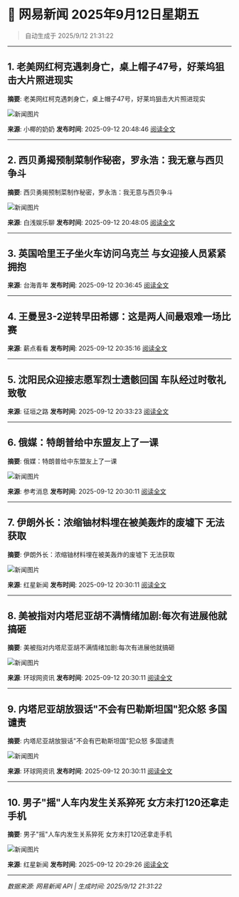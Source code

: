 # 📰 网易新闻 2025年9月12日星期五

> 自动生成于 2025/9/12 21:31:22

---

## 1. 老美网红柯克遇刺身亡，桌上帽子47号，好莱坞狙击大片照进现实

**摘要**: 老美网红柯克遇刺身亡，桌上帽子47号，好莱坞狙击大片照进现实

![新闻图片](http://dingyue.ws.126.net/2025/0912/d50efc80j00t2h7l5001ud000q400esg.jpg)

**来源**: 小椰的奶奶
**发布时间**: 2025-09-12 20:48:46
[阅读全文](https://m.163.com/news/article/K99JTITE0553TKE7.html)

---

## 2. 西贝勇揭预制菜制作秘密，罗永浩：我无意与西贝争斗

**摘要**: 西贝勇揭预制菜制作秘密，罗永浩：我无意与西贝争斗

![新闻图片](http://dingyue.ws.126.net/2025/0912/4c3ef329j00t2h7jr00oqd0044g033cg.jpg)

**来源**: 白浅娱乐聊
**发布时间**: 2025-09-12 20:48:05
[阅读全文](https://m.163.com/news/article/K99JSAUP055616Y4.html)

---

## 3. 英国哈里王子坐火车访问乌克兰 与女迎接人员紧紧拥抱

**来源**: 台海青年
**发布时间**: 2025-09-12 20:36:45
[阅读全文](https://m.163.com/news/video/VQ8BH46GC.html)

---

## 4. 王曼昱3-2逆转早田希娜：这是两人间最艰难一场比赛

**来源**: 薪点看看
**发布时间**: 2025-09-12 20:35:16
[阅读全文](https://m.163.com/news/video/VW8BDU367.html)

---

## 5. 沈阳民众迎接志愿军烈士遗骸回国 车队经过时敬礼致敬

**来源**: 征垣之路
**发布时间**: 2025-09-12 20:33:23
[阅读全文](https://m.163.com/news/video/VX8BGT504.html)

---

## 6. 俄媒：特朗普给中东盟友上了一课

**摘要**: 俄媒：特朗普给中东盟友上了一课

![新闻图片](http://cms-bucket.ws.126.net/2025/0912/907da801p00t2h7bz0010c0009c0070c.png)

**来源**: 参考消息
**发布时间**: 2025-09-12 20:30:11
[阅读全文](https://m.163.com/news/article/K99566630514BQ68.html)

---

## 7. 伊朗外长：浓缩铀材料埋在被美轰炸的废墟下 无法获取

**摘要**: 伊朗外长：浓缩铀材料埋在被美轰炸的废墟下 无法获取

![新闻图片](http://cms-bucket.ws.126.net/2025/0912/52d8a5c3p00t2h7780023c0009c0070c.png)

**来源**: 红星新闻
**发布时间**: 2025-09-12 20:30:11
[阅读全文](https://m.163.com/news/article/K996K3BH051492T3.html)

---

## 8. 美被指对内塔尼亚胡不满情绪加剧:每次有进展他就搞砸

**摘要**: 美被指对内塔尼亚胡不满情绪加剧:每次有进展他就搞砸

![新闻图片](http://cms-bucket.ws.126.net/2025/0912/3b0cc020p00t2h72l0010c0009c0070c.png)

**来源**: 环球网资讯
**发布时间**: 2025-09-12 20:30:11
[阅读全文](https://m.163.com/news/article/K996NNKA0514R9OJ.html)

---

## 9. 内塔尼亚胡放狠话"不会有巴勒斯坦国"犯众怒 多国谴责

**摘要**: 内塔尼亚胡放狠话"不会有巴勒斯坦国"犯众怒 多国谴责

![新闻图片](http://cms-bucket.ws.126.net/2025/0912/7061b161p00t2h6xd005ic0009c0070c.png)

**来源**: 环球网资讯
**发布时间**: 2025-09-12 20:30:11
[阅读全文](https://m.163.com/news/article/K997CICE0514R9OJ.html)

---

## 10. 男子"摇"人车内发生关系猝死 女方未打120还拿走手机

**摘要**: 男子"摇"人车内发生关系猝死 女方未打120还拿走手机

![新闻图片](http://cms-bucket.ws.126.net/2025/0912/5720a3f5p00t2h6js0010c0009c0070c.png)

**来源**: 红星新闻
**发布时间**: 2025-09-12 20:29:26
[阅读全文](https://m.163.com/news/article/K998D18K051492T3.html)

---

*数据来源: 网易新闻 API | 生成时间: 2025/9/12 21:31:22*